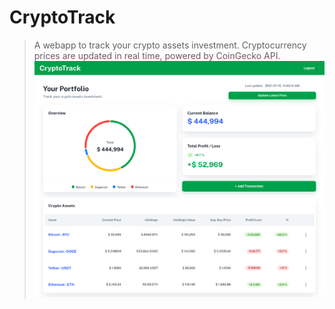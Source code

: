 # CryptoTrack
> A webapp to track your crypto assets investment. Cryptocurrency prices are updated in real time, powered by CoinGecko API.
![portfolio-page](./img/1-portfolio-page.png)